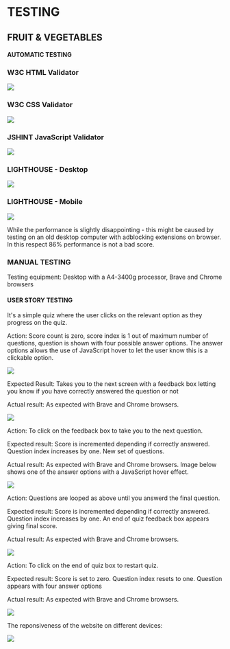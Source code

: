 # TESTING



## FRUIT & VEGETABLES

#### AUTOMATIC TESTING

### W3C HTML Validator

<img src = 'assets/test/w3c-html-validator-results.jpg'>


### W3C CSS Validator

<img src = 'assets/test/w3c-css-validator-results.jpg'>

### JSHINT JavaScript Validator

<img src = 'assets/test/jshint-js-validator-results.jpg'>

### LIGHTHOUSE - Desktop

<img src = 'assets/test/lighthouse-performance-desktop-results.jpg'>

### LIGHTHOUSE - Mobile

<img src = 'assets/test/lighthouse-performance-mobile-results.jpg'>

While the performance is slightly disappointing - this might be caused by testing on an old desktop computer with adblocking extensions on browser. In this respect 86% performance is not a bad score.

### MANUAL TESTING

Testing equipment: Desktop with a A4-3400g processor, Brave and Chrome browsers

#### USER STORY TESTING

It's a simple quiz where the user clicks on the relevant option as they progress on the quiz.

Action: Score count is zero, score index is 1 out of maximum number of questions, question is shown with four possible answer options. The answer options allows the use of JavaScript hover to let the user know this is a clickable option.

<img src = 'assets/user_testing/1testing-home-page.jpg'>

Expected Result: Takes you to the next screen with a feedback box letting you know if you have correctly answered the question or not

Actual result: As expected with Brave and Chrome browsers.

<img src = 'assets/user_testing/2usertesting.png'>

Action: To click on the feedback box to take you to the next question.

Expected result: Score is incremented depending if correctly answered. Question index increases by one. New set of questions. 

Actual result: As expected with Brave and Chrome browsers. Image below shows one of the answer options with a JavaScript hover effect.

<img src = 'assets/user_testing/3usertesting.png'>

Action: Questions are looped as above until you answerd the final question.

Expected result: Score is incremented depending if correctly answered. Question index increases by one. An end of quiz feedback box appears giving final score.

Actual result: As expected with Brave and Chrome browsers.

<img src = 'assets/user_testing/4usertesting.png'>

Action: To click on the end of quiz box to restart quiz.

Expected result: Score is set to zero. Question index resets to one. Question appears with four answer options

Actual result: As expected with Brave and Chrome browsers.

<img src = 'assets/user_testing/5usertesting.png'>

The reponsiveness of the website on different devices:

<img src = 'assets/readme_images/readme2/amiresponsive.jpg'>








































